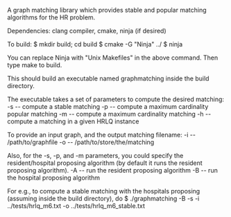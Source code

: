 A graph matching library which provides stable and popular matching algorithms for the HR problem.

Dependencies:
clang compiler, cmake, ninja (if desired)

To build:
$ mkdir build; cd build
$ cmake -G "Ninja" ../
$ ninja

You can replace Ninja with "Unix Makefiles" in the above command.
Then type make to build.

This should build an executable named graphmatching inside the build directory.

The executable takes a set of parameters to compute the desired matching:
-s -- compute a stable matching
-p -- compute a maximum cardinality popular matching
-m -- compute a maximum cardinality matching
-h -- compute a matching in a given HRLQ instance

To provide an input graph, and the output matching filename:
-i -- /path/to/graphfile
-o -- /path/to/store/the/matching

Also, for the -s, -p, and -m parameters, you could specify the resident/hospital
proposing algorithm (by default it runs the resident proposing algorithm).
-A -- run the resident proposing algorithm
-B -- run the hospital proposing algorithm

For e.g., to compute a stable matching with the hospitals proposing (assuming inside the build directory), do
$ ./graphmatching -B -s -i ../tests/hrlq_m6.txt -o ../tests/hrlq_m6_stable.txt
